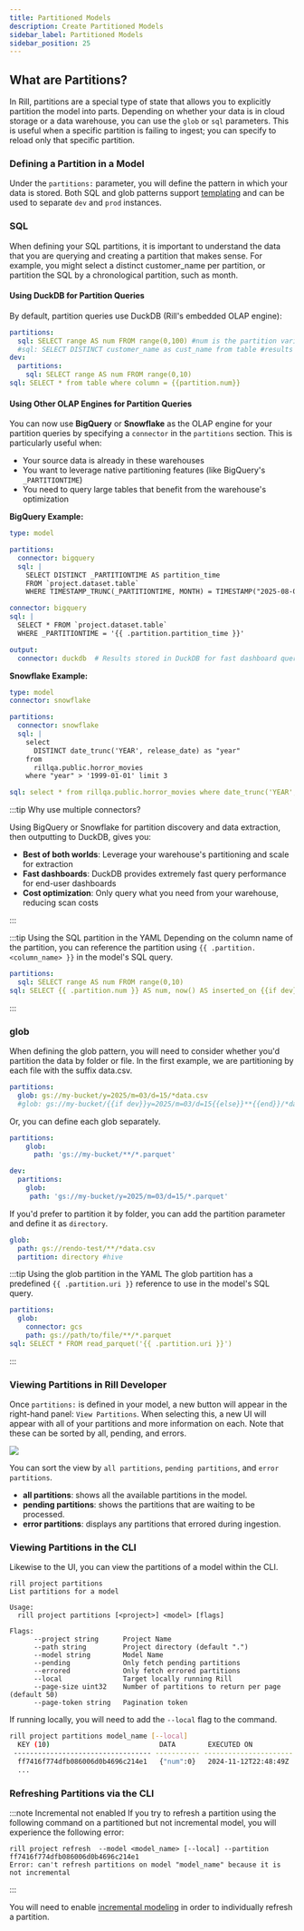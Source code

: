 ```yaml
---
title: Partitioned Models
description: Create Partitioned Models
sidebar_label: Partitioned Models
sidebar_position: 25
---
```


## What are Partitions?

In Rill, partitions are a special type of state that allows you to explicitly partition the model into parts. Depending on whether your data is in cloud storage or a data warehouse, you can use the `glob` or `sql` parameters. This is useful when a specific partition is failing to ingest; you can specify to reload only that specific partition.

### Defining a Partition in a Model
Under the `partitions:` parameter, you will define the pattern in which your data is stored. Both SQL and glob patterns support [templating](/build/connectors/templating) and can be used to separate `dev` and `prod` instances.

### SQL
When defining your SQL partitions, it is important to understand the data that you are querying and creating a partition that makes sense. For example, you might select a distinct customer_name per partition, or partition the SQL by a chronological partition, such as month.

#### Using DuckDB for Partition Queries

By default, partition queries use DuckDB (Rill's embedded OLAP engine):

```yaml
partitions:
  sql: SELECT range AS num FROM range(0,100) #num is the partition variable and can be referenced as {{partition.num}}
  #sql: SELECT DISTINCT customer_name as cust_name from table #results in {{partition.cust_name}}
dev:
  partitions:
    sql: SELECT range AS num FROM range(0,10)
sql: SELECT * from table where column = {{partition.num}}
```

#### Using Other OLAP Engines for Partition Queries

You can now use **BigQuery** or **Snowflake** as the OLAP engine for your partition queries by specifying a `connector` in the `partitions` section. This is particularly useful when:
- Your source data is already in these warehouses
- You want to leverage native partitioning features (like BigQuery's `_PARTITIONTIME`)
- You need to query large tables that benefit from the warehouse's optimization

**BigQuery Example:**

```yaml
type: model

partitions:
  connector: bigquery
  sql: |
    SELECT DISTINCT _PARTITIONTIME AS partition_time
    FROM `project.dataset.table`
    WHERE TIMESTAMP_TRUNC(_PARTITIONTIME, MONTH) = TIMESTAMP("2025-08-01")

connector: bigquery
sql: |
  SELECT * FROM `project.dataset.table`
  WHERE _PARTITIONTIME = '{{ .partition.partition_time }}'

output:
  connector: duckdb  # Results stored in DuckDB for fast dashboard queries
```

**Snowflake Example:**

```yaml
type: model
connector: snowflake

partitions:
  connector: snowflake
  sql: |
    select 
      DISTINCT date_trunc('YEAR', release_date) as "year" 
    from 
      rillqa.public.horror_movies 
    where "year" > '1999-01-01' limit 3

sql: select * from rillqa.public.horror_movies where date_trunc('YEAR', release_date) = '{{ .partition.year }}'
```

:::tip Why use multiple connectors?

Using BigQuery or Snowflake for partition discovery and data extraction, then outputting to DuckDB, gives you:
- **Best of both worlds**: Leverage your warehouse's partitioning and scale for extraction
- **Fast dashboards**: DuckDB provides extremely fast query performance for end-user dashboards
- **Cost optimization**: Only query what you need from your warehouse, reducing scan costs

:::

:::tip Using the SQL partition in the YAML
Depending on the column name of the partition, you can reference the partition using `{{ .partition.<column_name> }}` in the model's SQL query.
```yaml
partitions:
  sql: SELECT range AS num FROM range(0,10)
sql: SELECT {{ .partition.num }} AS num, now() AS inserted_on {{if dev}} limit 1000 {{end}}
```
:::

### glob

When defining the glob pattern, you will need to consider whether you'd partition the data by folder or file.
In the first example, we are partitioning by each file with the suffix data.csv.
```yaml
partitions:
  glob: gs://my-bucket/y=2025/m=03/d=15/*data.csv
  #glob: gs://my-bucket/{{if dev}}y=2025/m=03/d=15{{else}}**{{end}}/*data.csv
```

Or, you can define each glob separately.
```yaml
partitions:
    glob:
      path: 'gs://my-bucket/**/*.parquet'

dev:
  partitions:
    glob:
     path: 'gs://my-bucket/y=2025/m=03/d=15/*.parquet'
```

If you'd prefer to partition it by folder, you can add the partition parameter and define it as `directory`.
```yaml
glob:
  path: gs://rendo-test/**/*data.csv
  partition: directory #hive
```

:::tip Using the glob partition in the YAML
The glob partition has a predefined `{{ .partition.uri }}` reference to use in the model's SQL query.
```yaml
partitions:
  glob:
    connector: gcs
    path: gs://path/to/file/**/*.parquet
sql: SELECT * FROM read_parquet('{{ .partition.uri }}')
```
:::

### Viewing Partitions in Rill Developer

Once `partitions:` is defined in your model, a new button will appear in the right-hand panel: `View Partitions`. When selecting this, a new UI will appear with all of your partitions and more information on each. Note that these can be sorted by all, pending, and errors.

<img src='/img/build/advanced-models/partitions-developer.png' class='rounded-gif' />
<br />

You can sort the view by `all partitions`, `pending partitions`, and `error partitions`.
- **all partitions**: shows all the available partitions in the model.
- **pending partitions**: shows the partitions that are waiting to be processed.
- **error partitions**: displays any partitions that errored during ingestion.

### Viewing Partitions in the CLI
Likewise to the UI, you can view the partitions of a model within the CLI. 

```
rill project partitions 
List partitions for a model

Usage:
  rill project partitions [<project>] <model> [flags]

Flags:
      --project string      Project Name
      --path string         Project directory (default ".")
      --model string        Model Name
      --pending             Only fetch pending partitions
      --errored             Only fetch errored partitions
      --local               Target locally running Rill
      --page-size uint32    Number of partitions to return per page (default 50)
      --page-token string   Pagination token
```

If running locally, you will need to add the `--local` flag to the command.
```bash
rill project partitions model_name [--local]
  KEY (10)                           DATA        EXECUTED ON            ELAPSED   ERROR  
 ---------------------------------- ----------- ---------------------- --------- ------- 
  ff7416f774dfb086006d0b4696c214e1   {"num":0}   2024-11-12T22:48:49Z   95ms     
  ...
```

### Refreshing Partitions via the CLI 
:::note Incremental not enabled
If you try to refresh a partition using the following command on a partitioned but not incremental model, you will experience the following error:
```
rill project refresh  --model <model_name> [--local] --partition ff7416f774dfb086006d0b4696c214e1
Error: can't refresh partitions on model "model_name" because it is not incremental
```
:::

You will need to enable [incremental modeling](/build/models/incremental-partitioned-models) in order to individually refresh a partition. 